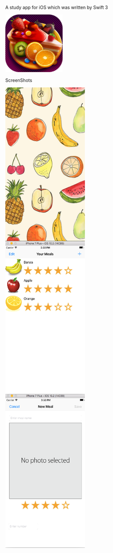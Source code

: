 A study app for iOS which was written by Swift 3

![alt tag](readMeResources/foodIcon.png)

ScreenShots
<div>
    <img src="readMeResources/launchScreen.png"  style="float: left;margin-right: 1cm" width="250" height ="480">
    <img src="readMeResources/mealList.png" style="float: left;margin-right: 1cm" width="250" height ="480">
    <img src="readMeResources/addMeal.png" style="float: left;" width="250" height ="480">
</div>
